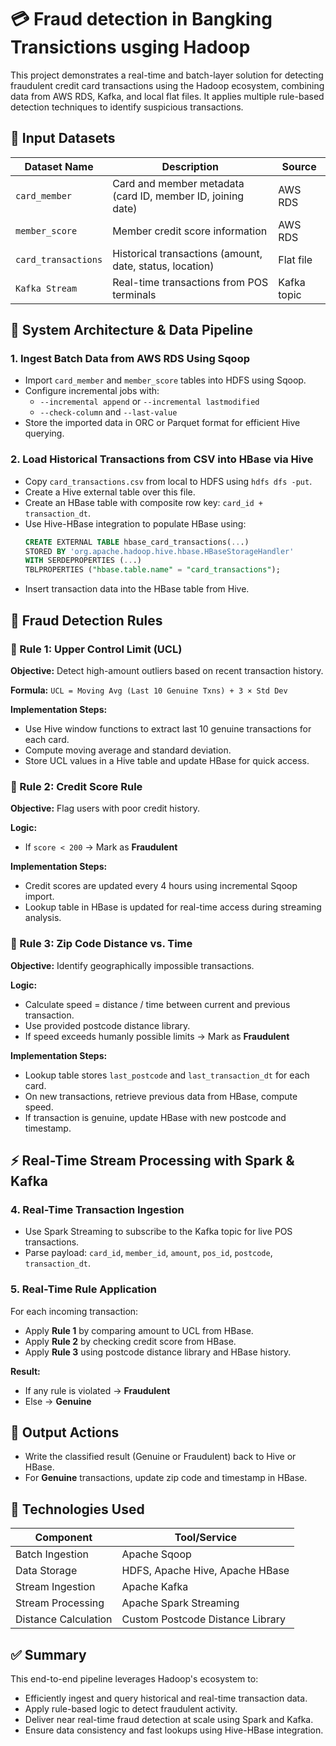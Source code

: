 # 💳 Fraud detection in Bangking Transictions usging Hadoop

This project demonstrates a real-time and batch-layer solution for detecting fraudulent credit card transactions using the Hadoop ecosystem, combining data from AWS RDS, Kafka, and local flat files. It applies multiple rule-based detection techniques to identify suspicious transactions.


## 📁 Input Datasets

| Dataset Name        | Description                                                | Source       |
|---------------------|------------------------------------------------------------|--------------|
| `card_member`       | Card and member metadata (card ID, member ID, joining date)| AWS RDS      |
| `member_score`      | Member credit score information                            | AWS RDS      |
| `card_transactions` | Historical transactions (amount, date, status, location)   | Flat file    |
| `Kafka Stream`      | Real-time transactions from POS terminals                  | Kafka topic  |


## 🧱 System Architecture & Data Pipeline

### 1. Ingest Batch Data from AWS RDS Using Sqoop

- Import `card_member` and `member_score` tables into HDFS using Sqoop.
- Configure incremental jobs with:
  - `--incremental append` or `--incremental lastmodified`
  - `--check-column` and `--last-value`
- Store the imported data in ORC or Parquet format for efficient Hive querying.

### 2. Load Historical Transactions from CSV into HBase via Hive

- Copy `card_transactions.csv` from local to HDFS using `hdfs dfs -put`.
- Create a Hive external table over this file.
- Create an HBase table with composite row key: `card_id + transaction_dt`.
- Use Hive-HBase integration to populate HBase using:
  ```sql
  CREATE EXTERNAL TABLE hbase_card_transactions(...)
  STORED BY 'org.apache.hadoop.hive.hbase.HBaseStorageHandler'
  WITH SERDEPROPERTIES (...)
  TBLPROPERTIES ("hbase.table.name" = "card_transactions");


* Insert transaction data into the HBase table from Hive.



## 🧠 Fraud Detection Rules

### 🔹 Rule 1: Upper Control Limit (UCL)

**Objective:** Detect high-amount outliers based on recent transaction history.

**Formula:**
`UCL = Moving Avg (Last 10 Genuine Txns) + 3 × Std Dev`

**Implementation Steps:**

* Use Hive window functions to extract last 10 genuine transactions for each card.
* Compute moving average and standard deviation.
* Store UCL values in a Hive table and update HBase for quick access.



### 🔹 Rule 2: Credit Score Rule

**Objective:** Flag users with poor credit history.

**Logic:**

* If `score < 200` → Mark as **Fraudulent**

**Implementation Steps:**

* Credit scores are updated every 4 hours using incremental Sqoop import.
* Lookup table in HBase is updated for real-time access during streaming analysis.



### 🔹 Rule 3: Zip Code Distance vs. Time

**Objective:** Identify geographically impossible transactions.

**Logic:**

* Calculate speed = distance / time between current and previous transaction.
* Use provided postcode distance library.
* If speed exceeds humanly possible limits → Mark as **Fraudulent**

**Implementation Steps:**

* Lookup table stores `last_postcode` and `last_transaction_dt` for each card.
* On new transactions, retrieve previous data from HBase, compute speed.
* If transaction is genuine, update HBase with new postcode and timestamp.


## ⚡ Real-Time Stream Processing with Spark & Kafka

### 4. Real-Time Transaction Ingestion

* Use Spark Streaming to subscribe to the Kafka topic for live POS transactions.
* Parse payload: `card_id`, `member_id`, `amount`, `pos_id`, `postcode`, `transaction_dt`.

### 5. Real-Time Rule Application

For each incoming transaction:

* Apply **Rule 1** by comparing amount to UCL from HBase.
* Apply **Rule 2** by checking credit score from HBase.
* Apply **Rule 3** using postcode distance library and HBase history.

**Result:**

* If any rule is violated → **Fraudulent**
* Else → **Genuine**



## 📝 Output Actions

* Write the classified result (Genuine or Fraudulent) back to Hive or HBase.
* For **Genuine** transactions, update zip code and timestamp in HBase.



## 🧰 Technologies Used

| Component            | Tool/Service                     |
| -------------------- | -------------------------------- |
| Batch Ingestion      | Apache Sqoop                     |
| Data Storage         | HDFS, Apache Hive, Apache HBase  |
| Stream Ingestion     | Apache Kafka                     |
| Stream Processing    | Apache Spark Streaming           |
| Distance Calculation | Custom Postcode Distance Library |



## ✅ Summary

This end-to-end pipeline leverages Hadoop's ecosystem to:

* Efficiently ingest and query historical and real-time transaction data.
* Apply rule-based logic to detect fraudulent activity.
* Deliver near real-time fraud detection at scale using Spark and Kafka.
* Ensure data consistency and fast lookups using Hive-HBase integration.
